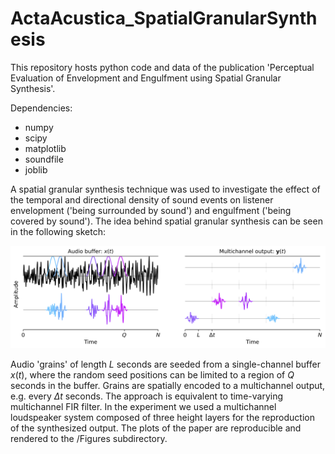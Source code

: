 # ActaAcustica_SpatialGranularSynthesis
This repository hosts python code and data of the publication 'Perceptual Evaluation of Envelopment and Engulfment using Spatial Granular Synthesis'.

Dependencies:
* numpy
* scipy
* matplotlib
* soundfile
* joblib

A spatial granular synthesis technique was used to investigate the effect of the temporal and directional density of sound events on listener envelopment ('being surrounded by sound') and engulfment ('being covered by sound'). The idea behind spatial granular synthesis can be seen in the following sketch:

<img src="/Figures/SGS/SGS_sketch.PNG" alt="drawing" width="800"/>

Audio 'grains' of length $L$ seconds are seeded from a single-channel buffer $x(t)$, where the random seed positions can be limited to a region of $Q$ seconds in the buffer. Grains are spatially encoded to a multichannel output, e.g. every $\Delta t$ seconds. The approach is equivalent to time-varying multichannel FIR filter. In the experiment we used a multichannel loudspeaker system composed of three height layers for the reproduction of the synthesized output. The plots of the paper are reproducible and rendered to the /Figures subdirectory. 
